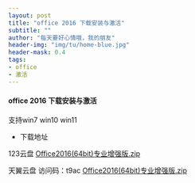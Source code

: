 ```yaml
---
layout: post
title: "office 2016 下载安装与激活"
subtitle: ""
author: "每天要好心情哦，我的朋友"
header-img: "img/tu/home-blue.jpg"
header-mask: 0.4
tags:
- office
- 激活
---
```



#### office 2016 下载安装与激活

支持win7 win10 win11

- 下载地址

123云盘
[Office2016(64bit)专业增强版.zip](https://www.123684.com/s/DUwcVv-9fD4h)

天翼云盘 访问码：t9ac
[Office2016(64bit)专业增强版.zip](https://cloud.189.cn/web/share?code=R7JZ3yy6riI3)